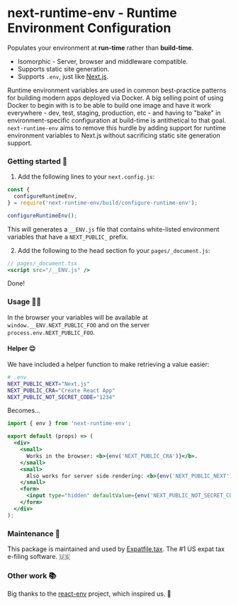 # next-runtime-env - Runtime Environment Configuration

Populates your environment at **run-time** rather than **build-time**.

- Isomorphic - Server, browser and middleware compatible.
- Supports static site generation.
- Supports `.env`, just like [Next.js](https://nextjs.org/docs/basic-features/environment-variables).

Runtime environment variables are used in common best-practice patterns for building modern apps deployed via Docker. A big selling point of using Docker to begin with is to be able to build one image and have it work everywhere - dev, test, staging, production, etc - and having to "bake" in environment-specific configuration at build-time is antithetical to that goal. `next-runtime-env` aims to remove this hurdle by adding support for runtime environment variables to Next.js without sacrificing static site generation support.

### Getting started 🚀

1. Add the following lines to your `next.config.js`:

```js
const {
  configureRuntimeEnv,
} = require('next-runtime-env/build/configure-runtime-env');

configureRuntimeEnv();
```

This will generates a `__ENV.js` file that contains white-listed environment variables that have a `NEXT_PUBLIC_` prefix.

2. Add the following to the head section fo your `pages/_document.js`:

```jsx
// pages/_document.tsx
<script src="/__ENV.js" />
```

Done!

### Usage 🧑‍💻

In the browser your variables will be available at `window.__ENV.NEXT_PUBLIC_FOO` and on the server `process.env.NEXT_PUBLIC_FOO`.

#### Helper 😉

We have included a helper function to make retrieving a value easier:

```bash
# .env
NEXT_PUBLIC_NEXT="Next.js"
NEXT_PUBLIC_CRA="Create React App"
NEXT_PUBLIC_NOT_SECRET_CODE="1234"
```

Becomes...

```jsx
import { env } from 'next-runtime-env';

export default (props) => (
  <div>
    <small>
      Works in the browser: <b>{env('NEXT_PUBLIC_CRA')}</b>.
    </small>
    <small>
      Also works for server side rendering: <b>{env('NEXT_PUBLIC_NEXT')}</b>.
    </small>
    <form>
      <input type="hidden" defaultValue={env('NEXT_PUBLIC_NOT_SECRET_CODE')} />
    </form>
  </div>
);
```

### Maintenance 👷

This package is maintained and used by [Expatfile.tax](https://expatfile.tax). The #1 US expat tax e-filing software. 🇺🇸

### Other work 📚

Big thanks to the [react-env](https://github.com/andrewmclagan/react-env) project, which inspired us. 🙏
